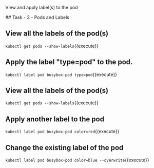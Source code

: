 View and apply label(s) to the pod

## Task - 3 - Pods and Labels


## View all the labels of the pod(s)

`kubectl get pods --show-labels`{{execute}}


## Apply the label "type=pod" to the pod.

`kubectl label pod busybox-pod type=pod`{{execute}}


## View all the labels of the pod(s)

`kubectl get pods --show-labels`{{execute}}


## Apply another label to the pod


`kubectl label pod busybox-pod color=red`{{execute}}



## Change the existing label of the pod


`kubectl label pod busybox-pod color=blue --overwrite`{{execute}}
  

